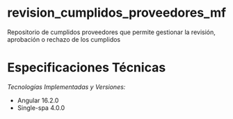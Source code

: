 # revision_cumplidos_proveedores_mf
Repositorio de cumplidos proveedores que permite gestionar la revisión, aprobación o rechazo de los cumplidos

# Especificaciones Técnicas

*Tecnologías Implementadas y Versiones:*

- Angular 16.2.0
- Single-spa 4.0.0
